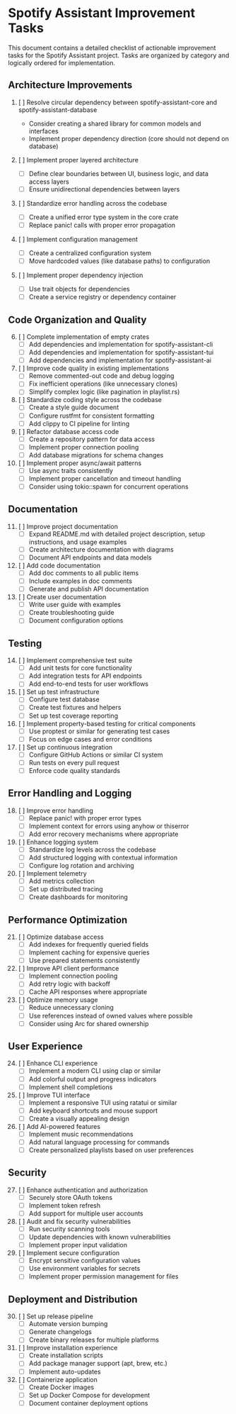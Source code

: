# Spotify Assistant Improvement Tasks

This document contains a detailed checklist of actionable improvement tasks for the Spotify Assistant project. Tasks are organized by category and logically ordered for implementation.

## Architecture Improvements

1. [ ] Resolve circular dependency between spotify-assistant-core and spotify-assistant-database
   - Consider creating a shared library for common models and interfaces
   - Implement proper dependency direction (core should not depend on database)

2. [ ] Implement proper layered architecture
   - [ ] Define clear boundaries between UI, business logic, and data access layers
   - [ ] Ensure unidirectional dependencies between layers

3. [ ] Standardize error handling across the codebase
   - [ ] Create a unified error type system in the core crate
   - [ ] Replace panic! calls with proper error propagation

4. [ ] Implement configuration management
   - [ ] Create a centralized configuration system
   - [ ] Move hardcoded values (like database paths) to configuration

5. [ ] Implement proper dependency injection
   - [ ] Use trait objects for dependencies
   - [ ] Create a service registry or dependency container

## Code Organization and Quality

6. [ ] Complete implementation of empty crates
   - [ ] Add dependencies and implementation for spotify-assistant-cli
   - [ ] Add dependencies and implementation for spotify-assistant-tui
   - [ ] Add dependencies and implementation for spotify-assistant-ai

7. [ ] Improve code quality in existing implementations
   - [ ] Remove commented-out code and debug logging
   - [ ] Fix inefficient operations (like unnecessary clones)
   - [ ] Simplify complex logic (like pagination in playlist.rs)

8. [ ] Standardize coding style across the codebase
   - [ ] Create a style guide document
   - [ ] Configure rustfmt for consistent formatting
   - [ ] Add clippy to CI pipeline for linting

9. [ ] Refactor database access code
   - [ ] Create a repository pattern for data access
   - [ ] Implement proper connection pooling
   - [ ] Add database migrations for schema changes

10. [ ] Implement proper async/await patterns
    - [ ] Use async traits consistently
    - [ ] Implement proper cancellation and timeout handling
    - [ ] Consider using tokio::spawn for concurrent operations

## Documentation

11. [ ] Improve project documentation
    - [ ] Expand README.md with detailed project description, setup instructions, and usage examples
    - [ ] Create architecture documentation with diagrams
    - [ ] Document API endpoints and data models

12. [ ] Add code documentation
    - [ ] Add doc comments to all public items
    - [ ] Include examples in doc comments
    - [ ] Generate and publish API documentation

13. [ ] Create user documentation
    - [ ] Write user guide with examples
    - [ ] Create troubleshooting guide
    - [ ] Document configuration options

## Testing

14. [ ] Implement comprehensive test suite
    - [ ] Add unit tests for core functionality
    - [ ] Add integration tests for API endpoints
    - [ ] Add end-to-end tests for user workflows

15. [ ] Set up test infrastructure
    - [ ] Configure test database
    - [ ] Create test fixtures and helpers
    - [ ] Set up test coverage reporting

16. [ ] Implement property-based testing for critical components
    - [ ] Use proptest or similar for generating test cases
    - [ ] Focus on edge cases and error conditions

17. [ ] Set up continuous integration
    - [ ] Configure GitHub Actions or similar CI system
    - [ ] Run tests on every pull request
    - [ ] Enforce code quality standards

## Error Handling and Logging

18. [ ] Improve error handling
    - [ ] Replace panic! with proper error types
    - [ ] Implement context for errors using anyhow or thiserror
    - [ ] Add error recovery mechanisms where appropriate

19. [ ] Enhance logging system
    - [ ] Standardize log levels across the codebase
    - [ ] Add structured logging with contextual information
    - [ ] Configure log rotation and archiving

20. [ ] Implement telemetry
    - [ ] Add metrics collection
    - [ ] Set up distributed tracing
    - [ ] Create dashboards for monitoring

## Performance Optimization

21. [ ] Optimize database access
    - [ ] Add indexes for frequently queried fields
    - [ ] Implement caching for expensive queries
    - [ ] Use prepared statements consistently

22. [ ] Improve API client performance
    - [ ] Implement connection pooling
    - [ ] Add retry logic with backoff
    - [ ] Cache API responses where appropriate

23. [ ] Optimize memory usage
    - [ ] Reduce unnecessary cloning
    - [ ] Use references instead of owned values where possible
    - [ ] Consider using Arc for shared ownership

## User Experience

24. [ ] Enhance CLI experience
    - [ ] Implement a modern CLI using clap or similar
    - [ ] Add colorful output and progress indicators
    - [ ] Implement shell completions

25. [ ] Improve TUI interface
    - [ ] Implement a responsive TUI using ratatui or similar
    - [ ] Add keyboard shortcuts and mouse support
    - [ ] Create a visually appealing design

26. [ ] Add AI-powered features
    - [ ] Implement music recommendations
    - [ ] Add natural language processing for commands
    - [ ] Create personalized playlists based on user preferences

## Security

27. [ ] Enhance authentication and authorization
    - [ ] Securely store OAuth tokens
    - [ ] Implement token refresh
    - [ ] Add support for multiple user accounts

28. [ ] Audit and fix security vulnerabilities
    - [ ] Run security scanning tools
    - [ ] Update dependencies with known vulnerabilities
    - [ ] Implement proper input validation

29. [ ] Implement secure configuration
    - [ ] Encrypt sensitive configuration values
    - [ ] Use environment variables for secrets
    - [ ] Implement proper permission management for files

## Deployment and Distribution

30. [ ] Set up release pipeline
    - [ ] Automate version bumping
    - [ ] Generate changelogs
    - [ ] Create binary releases for multiple platforms

31. [ ] Improve installation experience
    - [ ] Create installation scripts
    - [ ] Add package manager support (apt, brew, etc.)
    - [ ] Implement auto-updates

32. [ ] Containerize application
    - [ ] Create Docker images
    - [ ] Set up Docker Compose for development
    - [ ] Document container deployment options